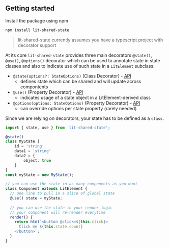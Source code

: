 ## Getting started

Install the package using npm

```bash
npm install lit-shared-state
```

> lit-shared-state currently assumes you have a typescript project with decorator support

At its core `lit-shared-state` provides three main decorators ```@state()```, ```@use()```, ```@options()``` decorator which can be used to annotate state in state classes and also to indicate use of such state in a `LitElement` subclass.

* ```@state(options?: StateOptions)``` (Class Decorator) - [API](api/modules.html#state)
  * defines state which can be shared and will update across compontents
* ```@use()``` (Property Decorator) - [API](api/modules.html#use)
  * indicates usage of a state object in a LitElement-derived class
* ```@options(options: StateOptions)``` (Property Decorator) - [API](api/modules.html#options)
  * can override options per state property (rarely needed)

Since we are relying on decorators, your state has to be defined as a `class`.

```ts
import { state, use } from 'lit-shared-state';

@state()
class MyState {
    id = 'string'
    data1 = 'string'
    data2 = {
        object: true
    }
}
const myState = new MyState();

// you can use the state in as many components as you want
class Component extends LitElement {
  // one line to pull in a slice of global state
  @use() state = myState;
 
  // you can use the state in your render logic
  // your component will re-render everytime
  render() {
    return html`<button @click=${this.click}>
      Click me ${this.state.count}
    </button>`;
  }
}
```